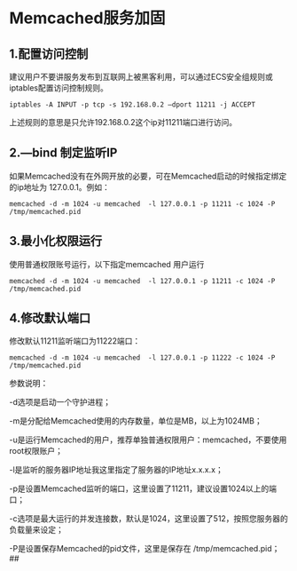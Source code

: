 # Memcached服务加固
## 1.配置访问控制

建议用户不要讲服务发布到互联网上被黑客利用，可以通过ECS安全组规则或iptables配置访问控制规则。
```
iptables -A INPUT -p tcp -s 192.168.0.2 —dport 11211 -j ACCEPT
```
上述规则的意思是只允许192.168.0.2这个ip对11211端口进行访问。

## 2.—bind 制定监听IP

如果Memcached没有在外网开放的必要，可在Memcached启动的时候指定绑定的ip地址为 127.0.0.1。例如：
```
memcached -d -m 1024 -u memcached  -l 127.0.0.1 -p 11211 -c 1024 -P /tmp/memcached.pid
```
## 3.最小化权限运行

使用普通权限账号运行，以下指定memcached 用户运行
```
memcached -d -m 1024 -u memcached  -l 127.0.0.1 -p 11211 -c 1024 -P /tmp/memcached.pid
```
## 4.修改默认端口

修改默认11211监听端口为11222端口：
```
memcached -d -m 1024 -u memcached  -l 127.0.0.1 -p 11222 -c 1024 -P /tmp/memcached.pid
```
参数说明：

-d选项是启动一个守护进程；

-m是分配给Memcached使用的内存数量，单位是MB，以上为1024MB；

-u是运行Memcached的用户，推荐单独普通权限用户：memcached，不要使用root权限账户；

-l是监听的服务器IP地址我这里指定了服务器的IP地址x.x.x.x；

-p是设置Memcached监听的端口，这里设置了11211，建议设置1024以上的端口；

-c选项是最大运行的并发连接数，默认是1024，这里设置了512，按照您服务器的负载量来设定；

-P是设置保存Memcached的pid文件，这里是保存在 /tmp/memcached.pid；##